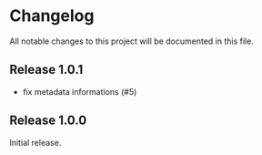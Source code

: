 # Changelog

All notable changes to this project will be documented in this file.

## Release 1.0.1

 * fix metadata informations (#5)

## Release 1.0.0

Initial release.

